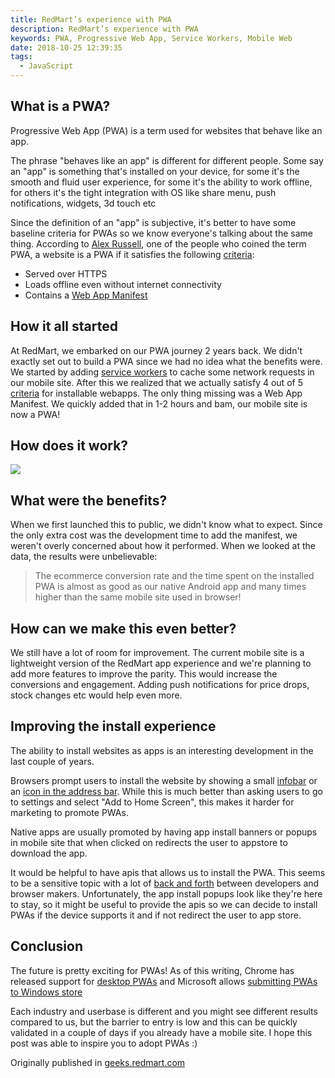 ```yaml
---
title: RedMart’s experience with PWA
description: RedMart’s experience with PWA
keywords: PWA, Progressive Web App, Service Workers, Mobile Web
date: 2018-10-25 12:39:35
tags:
  - JavaScript
---
```


## What is a PWA?

Progressive Web App (PWA) is a term used for websites that behave like an app.

The phrase "behaves like an app" is different for different people. Some say an "app" is something that's installed on your device, for some it's the smooth and fluid user experience, for some it's the ability to work offline, for others it's the tight integration with OS like share menu, push notifications, widgets, 3d touch etc

Since the definition of an "app" is subjective, it's better to have some baseline criteria for PWAs so we know everyone's talking about the same thing. According to [Alex Russell](https://twitter.com/slightlylate), one of the people who coined the term PWA, a website is a PWA if it satisfies the following [criteria](https://infrequently.org/2016/09/what-exactly-makes-something-a-progressive-web-app/):

- Served over HTTPS
- Loads offline even without internet connectivity
- Contains a [Web App Manifest](https://developer.mozilla.org/en-US/docs/Web/Manifest)

## How it all started

At RedMart, we embarked on our PWA journey 2 years back. We didn't exactly set out to build a PWA since we had no idea what the benefits were. We started by adding [service workers](https://developers.google.com/web/fundamentals/primers/service-workers/) to cache some network requests in our mobile site. After this we realized that we actually satisfy 4 out of 5 [criteria](https://developers.google.com/web/fundamentals/app-install-banners/#criteria) for installable webapps. The only thing missing was a Web App Manifest. We quickly added that in 1-2 hours and bam, our mobile site is now a PWA!

## How does it work?

![](/images/2018-pwa/image-1.png)

## What were the benefits?

When we first launched this to public, we didn't know what to expect. Since the only extra cost was the development time to add the manifest, we weren't overly concerned about how it performed. When we looked at the data, the results were unbelievable:

> The ecommerce conversion rate and the time spent on the installed PWA is almost as good as our native Android app and many times higher than the same mobile site used in browser!

## How can we make this even better?

We still have a lot of room for improvement. The current mobile site is a lightweight version of the RedMart app experience and we're planning to add more features to improve the parity. This would increase the conversions and engagement. Adding push notifications for price drops, stock changes etc would help even more.

## Improving the install experience

The ability to install websites as apps is an interesting development in the last couple of years.

Browsers prompt users to install the website by showing a small [infobar](https://developers.google.com/web/fundamentals/app-install-banners/#the_mini-info_bar) or an [icon in the address bar](https://developer.mozilla.org/en-US/docs/Web/Apps/Progressive/Add_to_home_screen#How_do_you_use_it). While this is much better than asking users to go to settings and select "Add to Home Screen", this makes it harder for marketing to promote PWAs.

Native apps are usually promoted by having app install banners or popups in mobile site that when clicked on redirects the user to appstore to download the app.

It would be helpful to have apis that allows us to install the PWA. This seems to be a sensitive topic with a lot of [back and forth](https://github.com/w3c/manifest/issues/627) between developers and browser makers. Unfortunately, the app install popups look like they're here to stay, so it might be useful to provide the apis so we can decide to install PWAs if the device supports it and if not redirect the user to app store.

## Conclusion

The future is pretty exciting for PWAs! As of this writing, Chrome has released support for [desktop PWAs](https://developers.google.com/web/updates/2018/10/nic70#dpwa-windows) and Microsoft allows [submitting PWAs to Windows store](https://docs.microsoft.com/en-us/microsoft-edge/progressive-web-apps/microsoft-store#submitting-your-pwa-manually)

Each industry and userbase is different and you might see different results compared to us, but the barrier to entry is low and this can be quickly validated in a couple of days if you already have a mobile site. I hope this post was able to inspire you to adopt PWAs :)

Originally published in [geeks.redmart.com](http://geeks.redmart.com/2018/10/25/redmarts-experience-with-pwa/)
